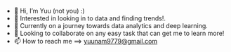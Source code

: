 - 👋 Hi, I’m Yuu (not you) :)
- 👀 Interested in looking in to data and finding trends!. 
- 🌱 Currently on a journey towards data analytics and deep learning.
- 💞️ Looking to collaborate on any easy task that can get me to learn more!
- 📫 How to reach me ==> yuunam9779@gmail.com

<!---
yuunam97/yuunam97 is a ✨ special ✨ repository because its `README.md` (this file) appears on your GitHub profile.
You can click the Preview link to take a look at your changes.
--->
